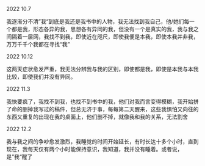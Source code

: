 2022 10.7

我逐渐分不清”我“到底是我还是我书中的人物，我无法找到我自己，他/她们每一个都是我，形态各异的我，思想各有异同的我，但没有一个是真实的我，我与我之间隔着一层网，我找不到我，即使近在咫尺，即使我便是本我，即使本我并非我，万万千千个我都在寻找“我”

2022 10.12

这两天症状愈发严重，我无法分辨我与我的区别，即使都是我，即使是本我与本我比较，即使我们并没有异同。

2022 11.3

我快要疯了，我找不到我，也找不到书中的我，他们对我而言变得模糊，我开始拼了命的删掉我写过的稿件，但总无济于事，每每第二天醒来，这些我惧怕又向往的东西又重复的出现在我的桌面上，他们删不掉，就像我和我的关系，无法割舍

2022 12.2

我与我之间的争吵愈发激烈，我睡觉的时间开始延长，有时长达十多个小时，直到现在，我每天仅有两个小时能保持意识，我知道，我并没有睡着。或者说，是”我“醒了




